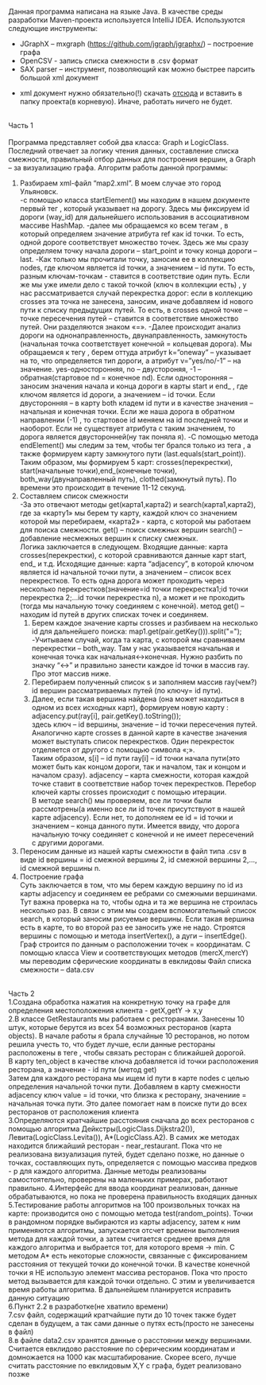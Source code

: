 Данная программа написана на языке Java. В качестве среды разработки Maven-проекта  используется IntelliJ IDEA. 
Используются следующие инструменты: 
* JGraphX – mxgraph (https://github.com/jgraph/jgraphx/) – построение графа
* OpenCSV  - запись списка смежности в .csv формат
* SAX parser – инструмент, позволяющий как можно быстрее парсить большой xml документ
- xml документ нужно обязательно(!) скачать [отсюда](https://yadi.sk/d/S6v3w-4D3TNhjM) и вставить в папку проекта(в корневую). Иначе, работать ничего не будет.

<br>Часть 1  
<br>Программа представляет собой два класса: Graph и LogicClass. Последний отвечает за логику чтения данных, составление списка смежности, правильный отбор данных для построения вершин, а Graph – за визуализацию графа.
Алгоритм работы данной программы:
1. Разбираем xml-файл “map2.xml”. В моем случае это город Ульяновск.  
-с помощью класса startElement() мы находим в нашем документе первый тег <way>, который указывает на дорогу. Здесь мы фиксируем id дороги (way_id) для дальнейшего использования в ассоциативном массиве HashMap.
-далее мы обращаемся ко всем тегам <nd>, в который определяем значение атрибута ref как id точки. То есть, одной дороге соответствует множество точек. Здесь же мы сразу определяем точку начала дороги – start_point и точку конца дороги – last. 
-Как только мы прочитали точку, заносим ее в коллекцию nodes, где ключом является id точки, а значением – id пути. То есть, разным ключам-точкам - ставится в соответствие один путь. Если же мы уже имели дело с такой точкой (ключ в коллекции есть) , у нас рассматривается случай перекрестка дорог: если в коллекцию crosses эта точка не занесена, заносим, иначе добавляем id нового пути к списку предыдущих путей. То есть, в crosses одной точке – точке пересечения путей – ставится в соответствие множество путей. Они разделяются знаком «=».
-Далее происходит анализ дороги на однонаправленность, двунаправленность, замкнутость (начальная точка соответствует конечной  = кольцевая дорога). Мы обращаемся к тегу <tag> , берем оттуда атрибут k=”oneway” – указывает на то, что определяется тип дороги, а атрибут v=”yes/no/-1” – на значение. yes-односторонняя, no – двустороняя, -1 – обратная(стартовое nd = конечное nd). Если односторонняя – заносим значения начала и конца дороги в карты start и end_ , где ключом является id дороги, а значением – id точки. Если двусторонняя – в карту both кладем id пути и в качестве значения – начальная и конечная точки. Если же наша дорога в обратном направлении (-1) , то стартовое id меняем на id последней точки и наоборот.
Если не существует атрибута с таким значением, то дорога является двусторонней(ну так поняла я).
-C помощью метода endElement() мы следим за тем, чтобы тег <tag> брался только из тега <way>, а также формируем карту замкнутого пути (last.equals(start_point)).
Таким образом, мы формируем 5 карт: crosses(перекрестки), start(начальные точки),end_(конечные точки), both_way(двунаправленный путь), clothed(замкнутый путь).
По времени это происходит в течение 11-12 секунд.
2. Составляем список смежности  
-За это отвечают методы get(карта1,карта2) и search(карта1,карта2), где за «карту1» мы берем ту карту, каждой ключ со значением которой мы перебираем, «карта2» - карта, с которой мы работаем для поиска смежности.
get() – поиск смежных вершин
search() – добавление несмежных вершин к списку смежных.  
Логика заключается в следующем. Входящие данные: карта crosses(перекрестки), с которой сравниваются данные карт start, end_ и т.д. Исходящие данные: карта “adjacency”, в которой ключом является id начальной точки пути, а значением – список всех перекрестков. То есть одна дорога может проходить через несколько перекрестков(значение=id точки перекрестка1;id точки перекрестка 2;…id точки перекрестка n),  а может и не проходить (тогда мы начальную точку соединяем с конечной).
метод get() – находим id путей в других списках точек и соединяем.  
	1. Берем каждое значение карты crosses и разбиваем на несколько id для дальнейшего поиска:  map1.get(pair.getKey())).split("=");
-Учитываем случай, когда та карта, с которой мы сравниваем перекрестки – both_way. Там у нас указывается начальная и конечная точка как начальная<->конечная. Нужно разбить по значку “<->” и правильно занести каждое id точки в массив ray. Про этот массив ниже.
	2. Перебираем полученный список s и заполняем массив ray(чем?) id вершин рассматриваемых путей (по ключу= id пути).
	3. Далее, если такая вершина найдена (она может находиться в одном из всех исходных карт), формируем новую карту :
    adjacency.put(ray[i], pair.getKey().toString());  
	здесь ключ – id вершины, значение – id точки пересечения путей. Аналогично карте crosses в данной карте в качестве значения может выступать список перекрестков. Один перекресток отделяется от другого с помощью символа «;».  
Таким образом, 
s[i] – id пути
ray[i] – id точки начала пути(это может быть как концом дороги, так и началом, так и концом и началом сразу).
adjacency – карта смежности, которая каждой точке ставит в соответствие набор точек перекрестков.
Перебор ключей карты crosses происходит с помощью итерации.  
В методе search() мы проверяем, все ли точки были рассмотрены(а именно все ли id точек присутствуют в нашей карте adjacency). Если нет, то дополняем ее id = id точки и значением – конца данного пути. Имеется ввиду, что дорога начальную точку соединяет с конечной и не имеет пересечений с другими дорогами.
3. Переносим данные из нашей карты смежности в файл типа .csv в виде id вершины = id смежной вершины 2, id смежной вершины 2,…, id смежной вершины n.
4. Построение графа  
Суть заключается в том, что мы берем каждую вершину по id из карты adjacency и соединяем ее ребрами со смежными вершинами. Тут важна проверка на то, чтобы одна и та же вершина не строилась несколько раз. В связи с этим мы создаем вспомогательный список search, в который заносим рисуемые вершины. Если такая вершина есть в карте, то во второй раз ее заносить уже не надо. 
Строятся вершины с помощью и метода insertVertex(), а дуги – insertEdge().
Граф строится по данным о расположении точек = координатам. С помощью класса View и соответствующих методов (mercX,mercY) мы переводим сферические координаты в евклидовы 
Файл списка смежности – data.csv

<br>Часть 2  
1.Создана обработка нажатия на конкретную точку на графе для определения местоположения клиента - getX,getY -> x,y  
2.В классе GetRestaurants мы работаем с ресторанами. Занесены 10 штук, которые берутся из всех 54 возможных ресторанов (карта objects). В начале работы я брала случайные 10 ресторанов, но потом решила учесть то, что будет лучше, если данные рестораны расположены в теге <way>, чтобы связать ресторан с ближайшей дорогой.  
В карту ten_object в качестве ключа добавляется id точки расположения ресторана, а значение - id пути (метод get)  
Затем для каждого ресторана мы ищем id пути в карте nodes с целью определения начальной точки пути. Добавляем в карту смежности adjacency ключ value = id точки, что близка к ресторану, значениие = начальная точка пути. Это далее помогает нам в поиске пути до всех ресторанов от расположения клиента  
3.Определяются кратчайшие расстояния сначала до всех ресторанов с помощью алгоритма Дейкстры(LogicClass.Dijkstra2()), Левита(LogicClass.Levita()), A*(LogicClass.A2). В самих же методах находится ближайший ресторан - near_restaurant. Пока что не реализована визуализация путей, будет сделано позже, но данные о точках, составляющих путь, определяется с помощью массива предков  - p для каждого алгоритма.  Данные методы реализованы самостоятельно, проверены на маленьких примерах, работают правильно.
4.Интерфейс для ввода координат реализован, данные обрабатываются, но пока не проверена правильность входящих данных  
5.Тестирование работы алгоритмов на 100 произвольных точках на карте: производится оно с помощью метода test(random_points). Точки в рандомном порядке выбираются из карты adjacency, затем к ним применяются алгоритмы, запускается отсчет времени выполнения метода для каждой точки, а затем считается среднее время для каждого алгоритма и выбрается тот, для которого время -> min. С методом A* есть некоторые сложности, связанные с фиксированием расстояния от текущей точки до конечной точки. В качестве конечной точки я НЕ использую элемент массива ресторанов. Пока что просто метод вызывается для каждой точки отдельно. С этим и увеличивается время работы алгоритма. В дальнейшем планируется исправить данную ситуацию  
6.Пункт 2.2 в разработке(не хватило времени)  
7.csv файл, содержащий кратчайшие пути до 10 точек также будет сделан в будущем, а так сами данные о путях есть(просто не занесены в файл)  
8.в файле data2.csv хранятся данные о расстоянии между вершинами. Считается евклидово расстояние по сферическим координатам и домножается на 1000 как масштабирование. Скорее всего, лучше считать расстояние по евклидовым X,Y с графа, будет реализовано позже  

	
